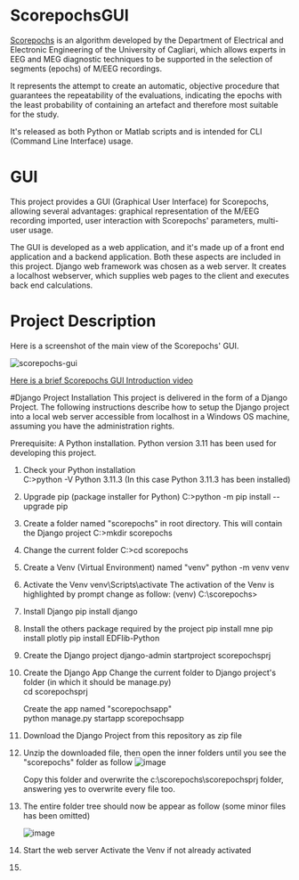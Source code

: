 # ScorepochsGUI
[Scorepochs](https://github.com/smlacava/scorepochs/tree/master/Python) is an algorithm developed by the Department of Electrical and Electronic Engineering of the University of Cagliari, which allows experts in EEG and MEG diagnostic techniques to be supported in the selection of segments (epochs) of M/EEG recordings.

It represents the attempt to create an automatic, objective procedure that guarantees the repeatability of the evaluations, indicating the epochs with the least probability of containing an artefact and therefore most suitable for the study.

It's released as both Python or Matlab scripts and is intended for CLI (Command Line Interface) usage.

# GUI
This project provides a GUI (Graphical User Interface) for Scorepochs, allowing several advantages: graphical representation of the M/EEG recording imported, user interaction with Scorepochs' parameters, multi-user usage.

The GUI is developed as a web application, and it's made up of a front end application and a backend application. Both these aspects are included in this project. Django web framework was chosen as a web server. It creates a localhost webserver, which supplies web pages to the client and executes back end calculations.

# Project Description

Here is a screenshot of the main view of the Scorepochs' GUI.

![scorepochs-gui](https://github.com/RobertoOnidi/ScorepochsGUI/assets/145294028/af24120a-aab5-4713-bf79-6c6fad4bbf09)

[Here is a brief Scorepochs GUI Introduction video](https://vimeo.com/871738632)

#Django Project Installation
This project is delivered in the form of a Django Project. The following instructions describe how to setup the Django project into a local web server accessible from localhost in a Windows OS machine, assuming you have the administration rights.

Prerequisite:
A Python installation. Python version 3.11 has been used for developing this project.


1. Check your Python installation    
C:\>python -V
Python 3.11.3
(In this case Python 3.11.3 has been installed)

2. Upgrade pip (package installer for Python)
C:\>python -m pip install --upgrade pip

3. Create a folder named "scorepochs" in root directory. This will contain the Django project
C:\>mkdir scorepochs

4. Change the current folder
C:\>cd scorepochs

5. Create a Venv (Virtual Environment) named "venv"
python -m venv venv

6. Activate the Venv
venv\Scripts\activate
The activation of the Venv is highlighted by prompt change as follow:
(venv) C:\scorepochs>

7. Install Django
pip install django

8. Install the others package required by the project
pip install mne
pip install plotly
pip install EDFlib-Python

9. Create the Django project
    django-admin startproject scorepochsprj

10. Create the Django App
    Change the current folder to Django project's folder (in which it should be manage.py)    
    cd scorepochsprj
    
    Create the app named "scorepochsapp"    
    python manage.py startapp scorepochsapp
    
12. Download the Django Project from this repository as zip file

13. Unzip the downloaded file, then open the inner folders until you see the "scorepochs" folder as follow
    ![image](https://github.com/RobertoOnidi/ScorepochsGUI/assets/145294028/e579982a-70d1-424e-b8a2-5eefe609e745)

    Copy this folder and overwrite the c:\scorepochs\scorepochsprj folder, answering yes to overwrite every file too.

13. The entire folder tree should now be appear as follow (some minor files has been omitted)

    ![image](https://github.com/RobertoOnidi/ScorepochsGUI/assets/145294028/673fa2e7-ccf3-4e02-bd95-fac682052a26)



14. Start the web server
Activate the Venv if not already activated



16. 











